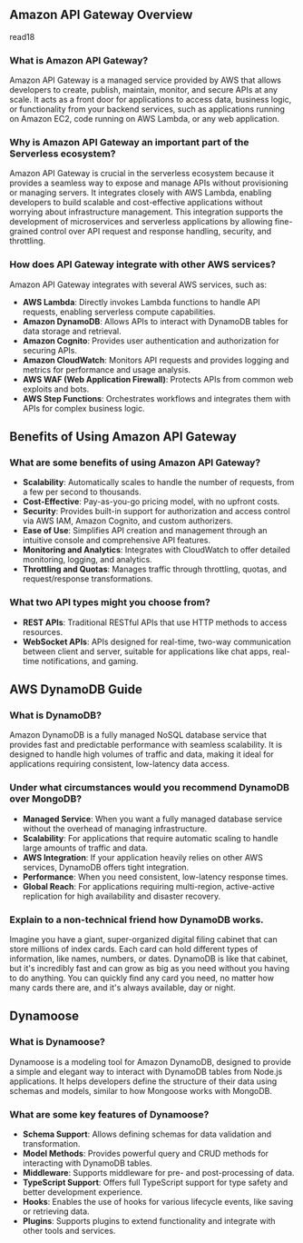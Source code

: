## Amazon API Gateway Overview
read18
### What is Amazon API Gateway?
Amazon API Gateway is a managed service provided by AWS that allows developers to create, publish, maintain, monitor, and secure APIs at any scale. It acts as a front door for applications to access data, business logic, or functionality from your backend services, such as applications running on Amazon EC2, code running on AWS Lambda, or any web application.

### Why is Amazon API Gateway an important part of the Serverless ecosystem?
Amazon API Gateway is crucial in the serverless ecosystem because it provides a seamless way to expose and manage APIs without provisioning or managing servers. It integrates closely with AWS Lambda, enabling developers to build scalable and cost-effective applications without worrying about infrastructure management. This integration supports the development of microservices and serverless applications by allowing fine-grained control over API request and response handling, security, and throttling.

### How does API Gateway integrate with other AWS services?
Amazon API Gateway integrates with several AWS services, such as:
- **AWS Lambda**: Directly invokes Lambda functions to handle API requests, enabling serverless compute capabilities.
- **Amazon DynamoDB**: Allows APIs to interact with DynamoDB tables for data storage and retrieval.
- **Amazon Cognito**: Provides user authentication and authorization for securing APIs.
- **Amazon CloudWatch**: Monitors API requests and provides logging and metrics for performance and usage analysis.
- **AWS WAF (Web Application Firewall)**: Protects APIs from common web exploits and bots.
- **AWS Step Functions**: Orchestrates workflows and integrates them with APIs for complex business logic.

## Benefits of Using Amazon API Gateway

### What are some benefits of using Amazon API Gateway?
- **Scalability**: Automatically scales to handle the number of requests, from a few per second to thousands.
- **Cost-Effective**: Pay-as-you-go pricing model, with no upfront costs.
- **Security**: Provides built-in support for authorization and access control via AWS IAM, Amazon Cognito, and custom authorizers.
- **Ease of Use**: Simplifies API creation and management through an intuitive console and comprehensive API features.
- **Monitoring and Analytics**: Integrates with CloudWatch to offer detailed monitoring, logging, and analytics.
- **Throttling and Quotas**: Manages traffic through throttling, quotas, and request/response transformations.

### What two API types might you choose from?
- **REST APIs**: Traditional RESTful APIs that use HTTP methods to access resources.
- **WebSocket APIs**: APIs designed for real-time, two-way communication between client and server, suitable for applications like chat apps, real-time notifications, and gaming.

## AWS DynamoDB Guide

### What is DynamoDB?
Amazon DynamoDB is a fully managed NoSQL database service that provides fast and predictable performance with seamless scalability. It is designed to handle high volumes of traffic and data, making it ideal for applications requiring consistent, low-latency data access.

### Under what circumstances would you recommend DynamoDB over MongoDB?
- **Managed Service**: When you want a fully managed database service without the overhead of managing infrastructure.
- **Scalability**: For applications that require automatic scaling to handle large amounts of traffic and data.
- **AWS Integration**: If your application heavily relies on other AWS services, DynamoDB offers tight integration.
- **Performance**: When you need consistent, low-latency response times.
- **Global Reach**: For applications requiring multi-region, active-active replication for high availability and disaster recovery.

### Explain to a non-technical friend how DynamoDB works.
Imagine you have a giant, super-organized digital filing cabinet that can store millions of index cards. Each card can hold different types of information, like names, numbers, or dates. DynamoDB is like that cabinet, but it's incredibly fast and can grow as big as you need without you having to do anything. You can quickly find any card you need, no matter how many cards there are, and it's always available, day or night.

## Dynamoose

### What is Dynamoose?
Dynamoose is a modeling tool for Amazon DynamoDB, designed to provide a simple and elegant way to interact with DynamoDB tables from Node.js applications. It helps developers define the structure of their data using schemas and models, similar to how Mongoose works with MongoDB.

### What are some key features of Dynamoose?
- **Schema Support**: Allows defining schemas for data validation and transformation.
- **Model Methods**: Provides powerful query and CRUD methods for interacting with DynamoDB tables.
- **Middleware**: Supports middleware for pre- and post-processing of data.
- **TypeScript Support**: Offers full TypeScript support for type safety and better development experience.
- **Hooks**: Enables the use of hooks for various lifecycle events, like saving or retrieving data.
- **Plugins**: Supports plugins to extend functionality and integrate with other tools and services.